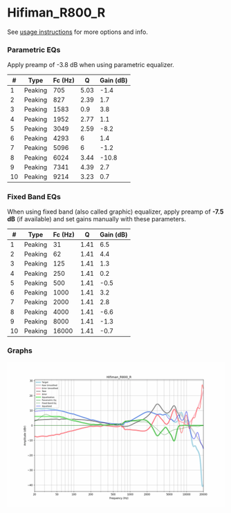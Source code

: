 # Hifiman_R800_R
See [usage instructions](https://github.com/jaakkopasanen/AutoEq#usage) for more options and info.

### Parametric EQs
Apply preamp of -3.8 dB when using parametric equalizer.

|   # | Type    |   Fc (Hz) |    Q |   Gain (dB) |
|-----|---------|-----------|------|-------------|
|   1 | Peaking |       705 | 5.03 |        -1.4 |
|   2 | Peaking |       827 | 2.39 |         1.7 |
|   3 | Peaking |      1583 | 0.9  |         3.8 |
|   4 | Peaking |      1952 | 2.77 |         1.1 |
|   5 | Peaking |      3049 | 2.59 |        -8.2 |
|   6 | Peaking |      4293 | 6    |         1.4 |
|   7 | Peaking |      5096 | 6    |        -1.2 |
|   8 | Peaking |      6024 | 3.44 |       -10.8 |
|   9 | Peaking |      7341 | 4.39 |         2.7 |
|  10 | Peaking |      9214 | 3.23 |         0.7 |

### Fixed Band EQs
When using fixed band (also called graphic) equalizer, apply preamp of **-7.5 dB** (if available) and set gains manually with these parameters.

|   # | Type    |   Fc (Hz) |    Q |   Gain (dB) |
|-----|---------|-----------|------|-------------|
|   1 | Peaking |        31 | 1.41 |         6.5 |
|   2 | Peaking |        62 | 1.41 |         4.4 |
|   3 | Peaking |       125 | 1.41 |         1.3 |
|   4 | Peaking |       250 | 1.41 |         0.2 |
|   5 | Peaking |       500 | 1.41 |        -0.5 |
|   6 | Peaking |      1000 | 1.41 |         3.2 |
|   7 | Peaking |      2000 | 1.41 |         2.8 |
|   8 | Peaking |      4000 | 1.41 |        -6.6 |
|   9 | Peaking |      8000 | 1.41 |        -1.3 |
|  10 | Peaking |     16000 | 1.41 |        -0.7 |

### Graphs
![](./Hifiman_R800_R.png)
